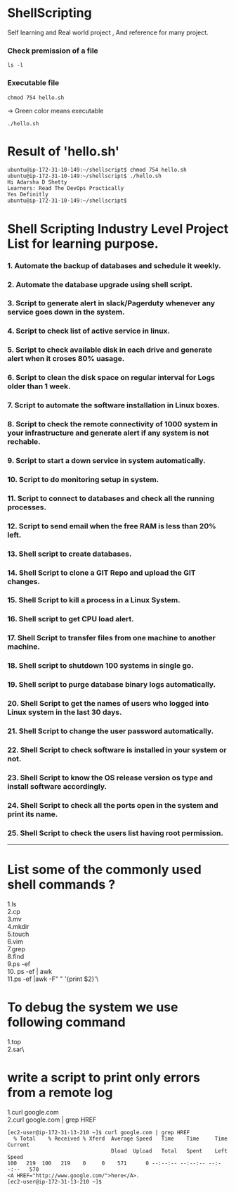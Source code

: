 # ShellScripting
Self learning and Real world project , And reference for many project.

### Check premission of a file 
```
ls -l
```

### Executable file 

```
chmod 754 hello.sh
```
-> Green color means executable 
```
./hello.sh
```
# Result of 'hello.sh'
```
ubuntu@ip-172-31-10-149:~/shellscript$ chmod 754 hello.sh
ubuntu@ip-172-31-10-149:~/shellscript$ ./hello.sh
Hi Adarsha D Shetty
Learners: Read The DevOps Practically
Yes Definitly
ubuntu@ip-172-31-10-149:~/shellscript$
```
# Shell Scripting Industry Level Project List for learning purpose. 

### 1.  Automate the backup of databases and schedule it weekly.
### 2.  Automate the database upgrade using shell script.
### 3.  Script to generate alert in slack/Pagerduty whenever any service goes down in the system.
### 4.  Script to check list of active service in linux.
### 5.  Script to check available disk in each drive and generate alert when it croses 80% uasage.
### 6.  Script to clean the disk space on regular interval for Logs older than 1 week.
### 7.  Script to automate the software installation in Linux boxes.
### 8.  Script to check the remote connectivity of 1000 system in your infrastructure and generate alert if any system is not rechable.
### 9.  Script to start a down service in system automatically.
### 10. Script to do monitoring setup in system.
### 11. Script to connect to databases and check all the running processes.
### 12. Script to send email when the free RAM is less than 20% left.
### 13. Shell script to create databases.
### 14. Shell Script to clone a GIT Repo and upload the GIT changes.
### 15. Shell Script to kill a process in a Linux System.
### 16. Shell script to get CPU load alert.
### 17. Shell Script to transfer files from one machine to another machine.
### 18. Shell script to shutdown 100 systems in single go.
### 19. Shell script to purge database binary logs automatically.
### 20. Shell Script to get the names of users who logged into Linux system in the last 30 days.
### 21. Shell Script to change the user password automatically.
### 22. Shell Script to check software is installed in your system or not.
### 23. Shell Script to know the OS release version os type and install software accordingly.
### 24. Shell Script to check all the ports open in the system and print its name.
### 25. Shell Script to check the users list having root permission.


-------------------------------------------------------------------------------------------------------------------------------------
# List some of the commonly used shell commands ?
1.ls \
2.cp \
3.mv\
4.mkdir\
5.touch\
6.vim\
7.grep\
8.find\
9.ps -ef\
10. ps -ef | awk \
11.ps -ef |awk -F" " '{print $2}'\

# To debug the system we use following command
1.top\
2.sar\

# write a script to print only errors from a remote log
1.curl google.com \
2.curl google.com | grep HREF

```
[ec2-user@ip-172-31-13-210 ~]$ curl google.com | grep HREF
  % Total    % Received % Xferd  Average Speed   Time    Time     Time  Current
                                 Dload  Upload   Total   Spent    Left  Speed
100   219  100   219    0     0    571      0 --:--:-- --:--:-- --:--:--   570
<A HREF="http://www.google.com/">here</A>.
[ec2-user@ip-172-31-13-210 ~]$ 
```
